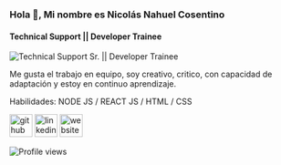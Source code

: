 ### Hola 👋, Mi nombre es Nicolás Nahuel Cosentino
#### Technical Support || Developer Trainee
![Technical Support Sr. || Developer Trainee](https://fotografias.antena3.com/clipping/cmsimages02/2019/09/12/94B2C09E-3D86-40DE-B124-460FDCAD0467/69.jpg)

Me gusta el trabajo en equipo, soy creativo, critico, con capacidad de adaptación y estoy en continuo aprendizaje.

Habilidades: NODE JS / REACT JS / HTML / CSS



[<img src='https://cdn.jsdelivr.net/npm/simple-icons@3.0.1/icons/github.svg' alt='github' height='40'>](https://github.com/nicolasc1991)  [<img src='https://cdn.jsdelivr.net/npm/simple-icons@3.0.1/icons/linkedin.svg' alt='linkedin' height='40'>](https://www.linkedin.com/in/nicolasnahuelcosentino/)  [<img src='https://cdn.jsdelivr.net/npm/simple-icons@3.0.1/icons/icloud.svg' alt='website' height='40'>](https://cosentinonicolas.000webhostapp.com/)  

![Profile views](https://gpvc.arturio.dev/nicolasc1991)  
